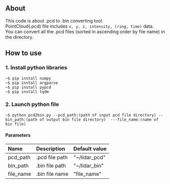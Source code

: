 ## About ##

This code is about .pcd to .bin converting tool.  
PointCloud(.pcd) file includes `x, y, z, intensity, (ring, time)` data.  
You can convert all the .pcd files (sorted in ascending order by file name) in the directory.  

## How to use ##
### 1. Install python libraries ###
`~$ pip install numpy`  
`~$ pip install argparse`  
`~$ pip install pypcd`  
`~$ pip install tqdm`  

### 2. Launch python file ###
`~$ python pcd2bin.py --pcd_path:(path of input pcd file directory) --bin_path:(path of output bin file directory)  ---file_name:(name of bin file)`

#### Parameters ####
|Name|Description|Default value|
|:---|:---|:---|
|pcd_path|.pcd file path|"~/lidar_pcd"|
|bin_path|.bin file path|"~/lidar_bin"|
|file_name|.bin file name|"file_name"|
